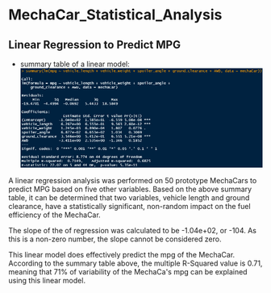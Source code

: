 # MechaCar_Statistical_Analysis

## Linear Regression to Predict MPG

* summary table of a linear model: 
![deliverable_1\_summary](deliv_1_lm.png)

A linear regression analysis was performed on 50 prototype MechaCars to predict MPG based on five other variables.
Based on the above summary table, it can be determined that two variables, vehicle length and ground clearance, have a statistically significant, non-random impact on the fuel efficiency of the MechaCar.

The slope of the of regression was calculated to be -1.04e+02, or -104. As this is a non-zero number, the slope cannot be considered zero.

This linear model does effectively predict the mpg of the MechaCar. According to the summary table above, the multiple R-Squared value is 0.71, meaning that 71% of variability of the MechaCa's mpg can be explained using this linear model.


